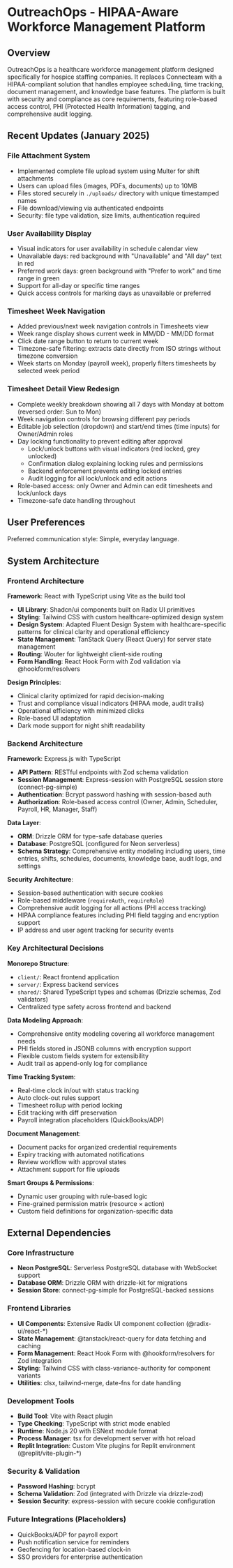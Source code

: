 # OutreachOps - HIPAA-Aware Workforce Management Platform

## Overview

OutreachOps is a healthcare workforce management platform designed specifically for hospice staffing companies. It replaces Connecteam with a HIPAA-compliant solution that handles employee scheduling, time tracking, document management, and knowledge base features. The platform is built with security and compliance as core requirements, featuring role-based access control, PHI (Protected Health Information) tagging, and comprehensive audit logging.

## Recent Updates (January 2025)

### File Attachment System
- Implemented complete file upload system using Multer for shift attachments
- Users can upload files (images, PDFs, documents) up to 10MB
- Files stored securely in `./uploads/` directory with unique timestamped names
- File download/viewing via authenticated endpoints
- Security: file type validation, size limits, authentication required

### User Availability Display
- Visual indicators for user availability in schedule calendar view
- Unavailable days: red background with "Unavailable" and "All day" text in red
- Preferred work days: green background with "Prefer to work" and time range in green
- Support for all-day or specific time ranges
- Quick access controls for marking days as unavailable or preferred

### Timesheet Week Navigation
- Added previous/next week navigation controls in Timesheets view
- Week range display shows current week in MM/DD - MM/DD format
- Click date range button to return to current week
- Timezone-safe filtering: extracts date directly from ISO strings without timezone conversion
- Week starts on Monday (payroll week), properly filters timesheets by selected week period

### Timesheet Detail View Redesign
- Complete weekly breakdown showing all 7 days with Monday at bottom (reversed order: Sun to Mon)
- Week navigation controls for browsing different pay periods
- Editable job selection (dropdown) and start/end times (time inputs) for Owner/Admin roles
- Day locking functionality to prevent editing after approval
  - Lock/unlock buttons with visual indicators (red locked, grey unlocked)
  - Confirmation dialog explaining locking rules and permissions
  - Backend enforcement prevents editing locked entries
  - Audit logging for all lock/unlock and edit actions
- Role-based access: only Owner and Admin can edit timesheets and lock/unlock days
- Timezone-safe date handling throughout

## User Preferences

Preferred communication style: Simple, everyday language.

## System Architecture

### Frontend Architecture

**Framework**: React with TypeScript using Vite as the build tool
- **UI Library**: Shadcn/ui components built on Radix UI primitives
- **Styling**: Tailwind CSS with custom healthcare-optimized design system
- **Design System**: Adapted Fluent Design System with healthcare-specific patterns for clinical clarity and operational efficiency
- **State Management**: TanStack Query (React Query) for server state management
- **Routing**: Wouter for lightweight client-side routing
- **Form Handling**: React Hook Form with Zod validation via @hookform/resolvers

**Design Principles**:
- Clinical clarity optimized for rapid decision-making
- Trust and compliance visual indicators (HIPAA mode, audit trails)
- Operational efficiency with minimized clicks
- Role-based UI adaptation
- Dark mode support for night shift readability

### Backend Architecture

**Framework**: Express.js with TypeScript
- **API Pattern**: RESTful endpoints with Zod schema validation
- **Session Management**: Express-session with PostgreSQL session store (connect-pg-simple)
- **Authentication**: Bcrypt password hashing with session-based auth
- **Authorization**: Role-based access control (Owner, Admin, Scheduler, Payroll, HR, Manager, Staff)

**Data Layer**:
- **ORM**: Drizzle ORM for type-safe database queries
- **Database**: PostgreSQL (configured for Neon serverless)
- **Schema Strategy**: Comprehensive entity modeling including users, time entries, shifts, schedules, documents, knowledge base, audit logs, and settings

**Security Architecture**:
- Session-based authentication with secure cookies
- Role-based middleware (`requireAuth`, `requireRole`)
- Comprehensive audit logging for all actions (PHI access tracking)
- HIPAA compliance features including PHI field tagging and encryption support
- IP address and user agent tracking for security events

### Key Architectural Decisions

**Monorepo Structure**:
- `client/`: React frontend application
- `server/`: Express backend services
- `shared/`: Shared TypeScript types and schemas (Drizzle schemas, Zod validators)
- Centralized type safety across frontend and backend

**Data Modeling Approach**:
- Comprehensive entity modeling covering all workforce management needs
- PHI fields stored in JSONB columns with encryption support
- Flexible custom fields system for extensibility
- Audit trail as append-only log for compliance

**Time Tracking System**:
- Real-time clock in/out with status tracking
- Auto clock-out rules support
- Timesheet rollup with period locking
- Edit tracking with diff preservation
- Payroll integration placeholders (QuickBooks/ADP)

**Document Management**:
- Document packs for organized credential requirements
- Expiry tracking with automated notifications
- Review workflow with approval states
- Attachment support for file uploads

**Smart Groups & Permissions**:
- Dynamic user grouping with rule-based logic
- Fine-grained permission matrix (resource × action)
- Custom field definitions for organization-specific data

## External Dependencies

### Core Infrastructure
- **Neon PostgreSQL**: Serverless PostgreSQL database with WebSocket support
- **Database ORM**: Drizzle ORM with drizzle-kit for migrations
- **Session Store**: connect-pg-simple for PostgreSQL-backed sessions

### Frontend Libraries
- **UI Components**: Extensive Radix UI component collection (@radix-ui/react-*)
- **State Management**: @tanstack/react-query for data fetching and caching
- **Form Management**: React Hook Form with @hookform/resolvers for Zod integration
- **Styling**: Tailwind CSS with class-variance-authority for component variants
- **Utilities**: clsx, tailwind-merge, date-fns for date handling

### Development Tools
- **Build Tool**: Vite with React plugin
- **Type Checking**: TypeScript with strict mode enabled
- **Runtime**: Node.js 20 with ESNext module format
- **Process Manager**: tsx for development server with hot reload
- **Replit Integration**: Custom Vite plugins for Replit environment (@replit/vite-plugin-*)

### Security & Validation
- **Password Hashing**: bcrypt
- **Schema Validation**: Zod (integrated with Drizzle via drizzle-zod)
- **Session Security**: express-session with secure cookie configuration

### Future Integrations (Placeholders)
- QuickBooks/ADP for payroll export
- Push notification service for reminders
- Geofencing for location-based clock-in
- SSO providers for enterprise authentication